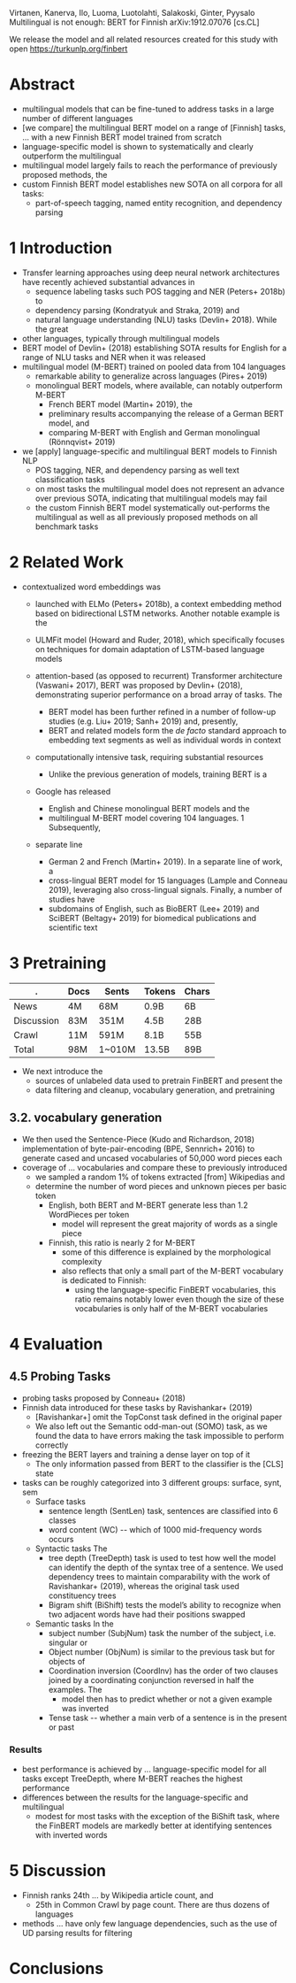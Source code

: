 Virtanen, Kanerva, Ilo, Luoma, Luotolahti, Salakoski, Ginter, Pyysalo
Multilingual is not enough: BERT for Finnish
arXiv:1912.07076 [cs.CL]

We release the model and all related resources created for this study with open
https://turkunlp.org/finbert

# Abstract

* multilingual models that can be
  fine-tuned to address tasks in a large number of different languages
* [we compare] the multilingual BERT model on a range of [Finnish] tasks,
  ... with a new Finnish BERT model trained from scratch
* language-specific model is shown to systematically and clearly outperform
  the multilingual
* multilingual model largely fails to reach the performance of previously
  proposed methods, the
* custom Finnish BERT model establishes new SOTA on all corpora for all tasks:
  * part-of-speech tagging, named entity recognition, and dependency parsing

# 1 Introduction

* Transfer learning approaches using deep neural network architectures have
  recently achieved substantial advances in
  * sequence labeling tasks such POS tagging and NER (Peters+ 2018b) to
  * dependency parsing (Kondratyuk and Straka, 2019) and
  * natural language understanding (NLU) tasks (Devlin+ 2018). While the great
* other languages, typically through multilingual models
* BERT model of Devlin+ (2018) establishing SOTA results for English for a
  range of NLU tasks and NER when it was released
* multilingual model (M-BERT) trained on pooled data from 104 languages
  * remarkable ability to generalize across languages (Pires+ 2019)
  * monolingual BERT models, where available, can notably outperform M-BERT
    * French BERT model (Martin+ 2019), the
    * preliminary results accompanying the release of a German BERT model, and
    * comparing M-BERT with English and German monolingual (Rönnqvist+ 2019)
* we [apply] language-specific and multilingual BERT models to Finnish NLP
  * POS tagging, NER, and dependency parsing as well text classification tasks
  * on most tasks the multilingual model does not represent an advance over
    previous SOTA, indicating that multilingual models may fail
  * the custom Finnish BERT model systematically out-performs the multilingual
    as well as all previously proposed methods on all benchmark tasks

# 2 Related Work

* contextualized word embeddings was
  * launched with ELMo (Peters+ 2018b), a context embedding method based on
    bidirectional LSTM networks.  Another notable example is the
  * ULMFit model (Howard and Ruder, 2018), which specifically focuses on
    techniques for domain adaptation of LSTM-based language models
  * attention-based (as opposed to recurrent) Transformer architecture
    (Vaswani+ 2017), BERT was proposed by Devlin+ (2018), demonstrating
    superior performance on a broad array of tasks.  The
    * BERT model has been further refined in a number of follow-up studies
      (e.g.  Liu+ 2019; Sanh+ 2019) and, presently,
    * BERT and related models form the _de facto_ standard approach to
      embedding text segments as well as individual words in context

  * computationally intensive task, requiring substantial resources
    * Unlike the previous generation of models, training BERT is a
  * Google has released
    * English and Chinese monolingual BERT models and the
    * multilingual M-BERT model covering 104 languages. 1 Subsequently,
  * separate line
    * German 2 and French (Martin+ 2019). In a separate line of work, a
    * cross-lingual BERT model for 15 languages (Lample and Conneau 2019),
      leveraging also cross-lingual signals. Finally, a number of studies have
    * subdomains of English, such as BioBERT (Lee+ 2019) and SciBERT (Beltagy+
      2019) for biomedical publications and scientific text

# 3 Pretraining

|.	        |Docs	|Sents	|Tokens	|Chars	|
|-----------|-----|-------|-------|-------|
|News	      |4M	  |68M	  |0.9B	  |6B	    |
|Discussion	|83M	|351M	  |4.5B	  |28B	  |
|Crawl	    |11M	|591M	  |8.1B	  |55B	  | 
|Total	    |98M	|1~010M	|13.5B	|89B	  |

* We next introduce the
  * sources of unlabeled data used to pretrain FinBERT and present the
  * data filtering and cleanup, vocabulary generation, and pretraining

## 3.2. vocabulary generation

* We then used the Sentence-Piece (Kudo and Richardson, 2018) implementation
  of byte-pair-encoding (BPE, Sennrich+ 2016) to generate cased and
  uncased vocabularies of 50,000 word pieces each
* coverage of ... vocabularies and compare these to previously introduced
  * we sampled a random 1% of tokens extracted [from] Wikipedias and
  * determine the number of word pieces and unknown pieces per basic token
    * English, both BERT and M-BERT generate less than 1.2 WordPieces per token
      * model will represent the great majority of words as a single piece
    * Finnish, this ratio is nearly 2 for M-BERT
      * some of this difference is explained by the morphological complexity
      * also reflects that only a small part of the M-BERT vocabulary is
        dedicated to Finnish:
        * using the language-specific FinBERT vocabularies, this
          ratio remains notably lower even though the size of these
          vocabularies is only half of the M-BERT vocabularies

# 4 Evaluation

## 4.5 Probing Tasks

* probing tasks proposed by Conneau+ (2018)
* Finnish data introduced for these tasks by Ravishankar+ (2019)
  * [Ravishankar+] omit the TopConst task defined in the original paper
  * We also left out the Semantic odd-man-out (SOMO) task, as we found the
    data to have errors making the task impossible to perform correctly
* freezing the BERT layers and training a dense layer on top of it
  * The only information passed from BERT to the classifier is the [CLS] state
* tasks can be roughly categorized into 3 different groups: surface, synt, sem
  * Surface tasks
    * sentence length (SentLen) task, sentences are classified into 6 classes
    * word content (WC) -- which of 1000 mid-frequency words occurs
  * Syntactic tasks The
    * tree depth (TreeDepth) task is used to test how well the model can
      identify the depth of the syntax tree of a sentence. We used dependency
      trees to maintain comparability with the work of Ravishankar+ (2019),
      whereas the original task used constituency trees
    * Bigram shift (BiShift) tests the model’s ability to
      recognize when two adjacent words have had their positions swapped
  * Semantic tasks In the
    * subject number (SubjNum) task the number of the subject, i.e. singular or
    * Object number (ObjNum) is similar to the previous task but for objects of
    * Coordination inversion (CoordInv) has the order of two clauses joined by
      a coordinating conjunction reversed in half the examples. The
      * model then has to predict whether or not a given example was inverted
    * Tense task -- whether a main verb of a sentence is in the present or past

### Results

* best performance is achieved by ... language-specific model for all tasks
  except TreeDepth, where M-BERT reaches the highest performance
* differences between the results for the language-specific and multilingual
  * modest for most tasks
    with the exception of the BiShift task, where the FinBERT models are
    markedly better at identifying sentences with inverted words

# 5 Discussion

* Finnish ranks 24th ... by Wikipedia article count, and
  * 25th in Common Crawl by page count. There are thus dozens of languages
* methods ... have only few language dependencies, such as the use of 
  UD parsing results for filtering

# Conclusions
